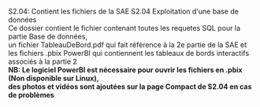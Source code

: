 S2.04: Contient les fichiers de la SAE S2.04 Exploitation d'une base de données<br>
Ce dossier contient le fichier contenant toutes les requetes SQL pour la partie Base de données,<br>
un fichier TableauDeBord.pdf qui fait référence à la 2e partie de la SAE
et les fichiers .pbix PowerBI qui contiennent les tableaux de bords interactifs associés à la partie 2<br>
**NB: Le logiciel PowerBI est nécessaire pour ouvrir les fichiers en .pbix (Non disponible sur Linux), <br>
des photos et vidéos sont ajoutées sur la page Compact de S2.04 en cas de problèmes**